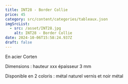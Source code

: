 ```yaml
---
title: INT28 - Border Collie
price: 45
category: src/content/categories/tableaux.json
imgSrcList:
  - src: /asset/INT28.jpg
    alt: INT28 - Border Collie
date: 2024-10-06T15:58:24.937Z
draft: false
---
```


En acier Corten

Dimensions : hauteur  xxx                épaisseur 3 mm

Disponible en 2 coloris : métal naturel vernis et noir métal
